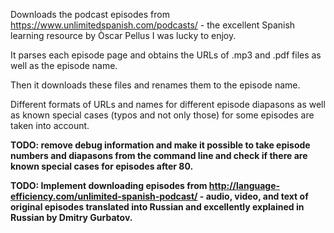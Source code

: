 Downloads the podcast episodes from https://www.unlimitedspanish.com/podcasts/ - the excellent Spanish learning resource by Òscar Pellus I was lucky to enjoy.

It parses each episode page and obtains the URLs of .mp3 and .pdf files as well as the episode name.

Then it downloads these files and renames them to the episode name.

Different formats of URLs and names for different episode diapasons as well as known special cases (typos and not only those) for some episodes are taken into account.

**TODO: remove debug information and make it possible to take episode numbers and diapasons from the command line and check if there are known special cases for episodes after 80.**

**TODO: Implement downloading episodes from http://language-efficiency.com/unlimited-spanish-podcast/ - audio, video, and text of original episodes translated into Russian and excellently explained in Russian by Dmitry Gurbatov.**
